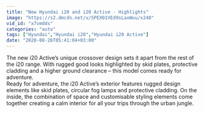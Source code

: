 ```yaml
---
title: "New Hyundai i20 and i20 Active - Highlights"
image: "https://s2.dmcdn.net/v/SPEX01VEd9sLaxWuu/x240"
vid_id: "x7vmdds"
categories: "auto"
tags: ["Hyundai","Hyundai i20","Hyundai i20 Active"]
date: "2020-08-26T05:41:04+03:00"
---
```

The new i20 Active’s unique crossover design sets it apart from the rest of the i20 range. With rugged good looks highlighted by skid plates, protective cladding and a higher ground clearance – this model comes ready for adventure.  <br>Ready for adventure, the i20 Active’s exterior features rugged design elements like skid plates, circular fog lamps and protective cladding. On the inside, the combination of space and customisable styling elements come together creating a calm interior for all your trips through the urban jungle.
